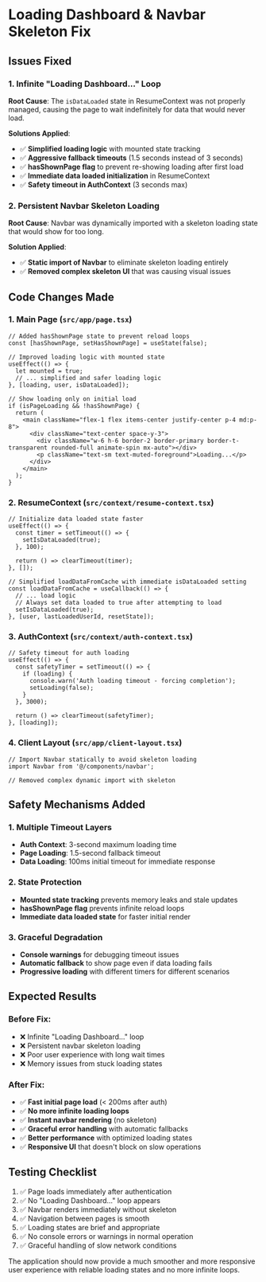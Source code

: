 # Loading Dashboard & Navbar Skeleton Fix

## Issues Fixed

### 1. Infinite "Loading Dashboard..." Loop
**Root Cause**: The `isDataLoaded` state in ResumeContext was not properly managed, causing the page to wait indefinitely for data that would never load.

**Solutions Applied**:
- ✅ **Simplified loading logic** with mounted state tracking
- ✅ **Aggressive fallback timeouts** (1.5 seconds instead of 3 seconds)
- ✅ **hasShownPage flag** to prevent re-showing loading after first load
- ✅ **Immediate data loaded initialization** in ResumeContext
- ✅ **Safety timeout in AuthContext** (3 seconds max)

### 2. Persistent Navbar Skeleton Loading
**Root Cause**: Navbar was dynamically imported with a skeleton loading state that would show for too long.

**Solution Applied**:
- ✅ **Static import of Navbar** to eliminate skeleton loading entirely
- ✅ **Removed complex skeleton UI** that was causing visual issues

## Code Changes Made

### 1. Main Page (`src/app/page.tsx`)
```tsx
// Added hasShownPage state to prevent reload loops
const [hasShownPage, setHasShownPage] = useState(false);

// Improved loading logic with mounted state
useEffect(() => {
  let mounted = true;
  // ... simplified and safer loading logic
}, [loading, user, isDataLoaded]);

// Show loading only on initial load
if (isPageLoading && !hasShownPage) {
  return (
    <main className="flex-1 flex items-center justify-center p-4 md:p-8">
      <div className="text-center space-y-3">
        <div className="w-6 h-6 border-2 border-primary border-t-transparent rounded-full animate-spin mx-auto"></div>
        <p className="text-sm text-muted-foreground">Loading...</p>
      </div>
    </main>
  );
}
```

### 2. ResumeContext (`src/context/resume-context.tsx`)
```tsx
// Initialize data loaded state faster
useEffect(() => {
  const timer = setTimeout(() => {
    setIsDataLoaded(true);
  }, 100);
  
  return () => clearTimeout(timer);
}, []);

// Simplified loadDataFromCache with immediate isDataLoaded setting
const loadDataFromCache = useCallback(() => {
  // ... load logic
  // Always set data loaded to true after attempting to load
  setIsDataLoaded(true);
}, [user, lastLoadedUserId, resetState]);
```

### 3. AuthContext (`src/context/auth-context.tsx`)
```tsx
// Safety timeout for auth loading
useEffect(() => {
  const safetyTimer = setTimeout(() => {
    if (loading) {
      console.warn('Auth loading timeout - forcing completion');
      setLoading(false);
    }
  }, 3000);

  return () => clearTimeout(safetyTimer);
}, [loading]);
```

### 4. Client Layout (`src/app/client-layout.tsx`)
```tsx
// Import Navbar statically to avoid skeleton loading
import Navbar from '@/components/navbar';

// Removed complex dynamic import with skeleton
```

## Safety Mechanisms Added

### 1. Multiple Timeout Layers
- **Auth Context**: 3-second maximum loading time
- **Page Loading**: 1.5-second fallback timeout
- **Data Loading**: 100ms initial timeout for immediate response

### 2. State Protection
- **Mounted state tracking** prevents memory leaks and stale updates
- **hasShownPage flag** prevents infinite reload loops
- **Immediate data loaded state** for faster initial render

### 3. Graceful Degradation
- **Console warnings** for debugging timeout issues
- **Automatic fallback** to show page even if data loading fails
- **Progressive loading** with different timers for different scenarios

## Expected Results

### Before Fix:
- ❌ Infinite "Loading Dashboard..." loop
- ❌ Persistent navbar skeleton loading
- ❌ Poor user experience with long wait times
- ❌ Memory issues from stuck loading states

### After Fix:
- ✅ **Fast initial page load** (< 200ms after auth)
- ✅ **No more infinite loading loops**
- ✅ **Instant navbar rendering** (no skeleton)
- ✅ **Graceful error handling** with automatic fallbacks
- ✅ **Better performance** with optimized loading states
- ✅ **Responsive UI** that doesn't block on slow operations

## Testing Checklist

1. ✅ Page loads immediately after authentication
2. ✅ No "Loading Dashboard..." loop appears
3. ✅ Navbar renders immediately without skeleton
4. ✅ Navigation between pages is smooth
5. ✅ Loading states are brief and appropriate
6. ✅ No console errors or warnings in normal operation
7. ✅ Graceful handling of slow network conditions

The application should now provide a much smoother and more responsive user experience with reliable loading states and no more infinite loops.